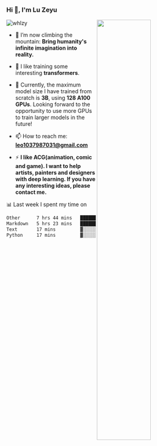 ### Hi 👋, I'm Lu Zeyu

<img src="https://komarev.com/ghpvc/?username=whlzy&label=Profile%20views&color=0e75b6&style=flat" alt="whlzy" />
<img align="right" width="53%" src="https://github-readme-stats.vercel.app/api?username=whlzy&show_icons=true">

- 🔭 I’m now climbing the mountain: **Bring humanity's infinite imagination into reality.**

- 🌄 I like training some interesting **transformers**.

- 🌠 Currently, the maximum model size I have trained from scratch is **3B**, using **128 A100 GPUs**. Looking forward to the opportunity to use more GPUs to train larger models in the future!

- 📫 How to reach me: **leo1037987031@gmail.com**

- ⚡ **I like ACG(animation, comic and game). I want to help artists, painters and designers with deep learning. If you have any interesting ideas, please contact me.**

📊 Last week I spent my time on

<!--START_SECTION:waka-->

```txt
Other      7 hrs 44 mins   ██████████████░░░░░░░░░░░   56.46 %
Markdown   5 hrs 23 mins   █████████▓░░░░░░░░░░░░░░░   39.28 %
Text       17 mins         ▓░░░░░░░░░░░░░░░░░░░░░░░░   02.16 %
Python     17 mins         ▓░░░░░░░░░░░░░░░░░░░░░░░░   02.10 %
```

<!--END_SECTION:waka-->

